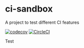 # ci-sandbox

A project to test different CI features

[![codecov](https://codecov.io/gh/nyukhalov/ci-sandbox/branch/master/graph/badge.svg?token=HBoywFgHkg)](https://codecov.io/gh/nyukhalov/ci-sandbox) [![CircleCI](https://circleci.com/gh/nyukhalov/ci-sandbox.svg?style=svg)](https://circleci.com/gh/nyukhalov/ci-sandbox)

Test
